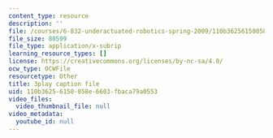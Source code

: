 ```yaml
---
content_type: resource
description: ''
file: /courses/6-832-underactuated-robotics-spring-2009/110b36256150058e6603fbaca79a0553_g-VehRFsDcI.srt
file_size: 80599
file_type: application/x-subrip
learning_resource_types: []
license: https://creativecommons.org/licenses/by-nc-sa/4.0/
ocw_type: OCWFile
resourcetype: Other
title: 3play caption file
uid: 110b3625-6150-058e-6603-fbaca79a0553
video_files:
  video_thumbnail_file: null
video_metadata:
  youtube_id: null
---
```

